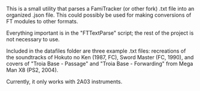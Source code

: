 This is a small utility that parses a FamiTracker (or other fork) .txt file into an organized .json file. This could possibly be used for making conversions of FT modules to other formats.

Everything important is in the "FTTextParse" script; the rest of the project is not necessary to use.

Included in the datafiles folder are three example .txt files: recreations of the soundtracks of Hokuto no Ken (1987, FC), Sword Master (FC, 1990), and covers of "Troia Base - Passage" and "Troia Base - Forwarding" from Mega Man X8 (PS2, 2004).

Currently, it only works with 2A03 instruments.